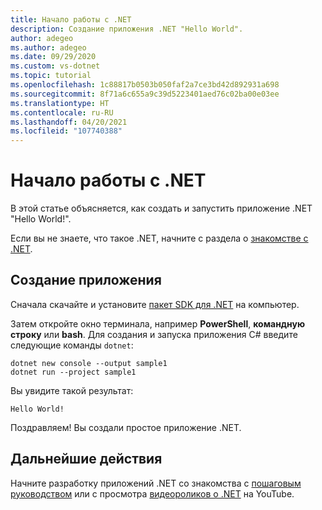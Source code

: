 ```yaml
---
title: Начало работы с .NET
description: Создание приложения .NET "Hello World".
author: adegeo
ms.author: adegeo
ms.date: 09/29/2020
ms.custom: vs-dotnet
ms.topic: tutorial
ms.openlocfilehash: 1c88817b0503b050faf2a7ce3bd42d892931a698
ms.sourcegitcommit: 8f71a6c655a9c39d5223401aed76c02ba00e03ee
ms.translationtype: HT
ms.contentlocale: ru-RU
ms.lasthandoff: 04/20/2021
ms.locfileid: "107740388"
---
```

# <a name="get-started-with-net"></a>Начало работы с .NET

В этой статье объясняется, как создать и запустить приложение .NET "Hello World!".

Если вы не знаете, что такое .NET, начните с раздела о [знакомстве с .NET](introduction.md).

## <a name="create-an-application"></a>Создание приложения

Сначала скачайте и установите [пакет SDK для .NET](https://dotnet.microsoft.com/download/dotnet) на компьютер.

Затем откройте окно терминала, например **PowerShell**, **командную строку** или **bash**. Для создания и запуска приложения C# введите следующие команды `dotnet`:

```dotnetcli
dotnet new console --output sample1
dotnet run --project sample1
```

Вы увидите такой результат:

```output
Hello World!
```

Поздравляем! Вы создали простое приложение .NET.

## <a name="next-steps"></a>Дальнейшие действия

Начните разработку приложений .NET со знакомства с [пошаговым руководством](../standard/get-started.md) или с просмотра [видеороликов о .NET](https://www.youtube.com/playlist?list=PLdo4fOcmZ0oWoazjhXQzBKMrFuArxpW80) на YouTube.
